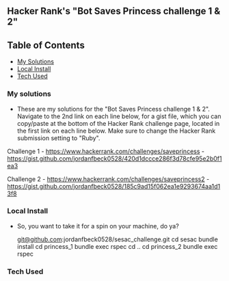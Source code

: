 ## Hacker Rank's "Bot Saves Princess challenge 1 & 2"

## Table of Contents
- [My Solutions](#my-solutions)
- [Local Install](#local-install)
- [Tech Used](#tech-used)
### My solutions

- These are my solutions for the "Bot Saves Princess challenge 1 & 2". Navigate to the 2nd link on each line below, for a gist file, which you can copy/paste at the bottom of the Hacker Rank challenge page, located in the first link on each line below. Make sure to change the Hacker Rank submission setting to "Ruby".

Challenge 1 - https://www.hackerrank.com/challenges/saveprincess  - https://gist.github.com/jordanfbeck0528/420d1dccce286f3d78cfe95e2b0f1ea3

Challenge 2 - https://www.hackerrank.com/challenges/saveprincess2 - https://gist.github.com/jordanfbeck0528/185c9ad15f062ea1e9293674aa1d13f8

### Local Install

- So, you want to take it for a spin on your machine, do ya?

  git@github.com:jordanfbeck0528/sesac_challenge.git
  cd sesac
  bundle install
  cd princess_1
  bundle exec rspec
  cd ..
  cd princess_2
  bundle exec rspec

### Tech Used
